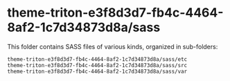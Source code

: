 # theme-triton-e3f8d3d7-fb4c-4464-8af2-1c7d34873d8a/sass

This folder contains SASS files of various kinds, organized in sub-folders:

    theme-triton-e3f8d3d7-fb4c-4464-8af2-1c7d34873d8a/sass/etc
    theme-triton-e3f8d3d7-fb4c-4464-8af2-1c7d34873d8a/sass/src
    theme-triton-e3f8d3d7-fb4c-4464-8af2-1c7d34873d8a/sass/var
